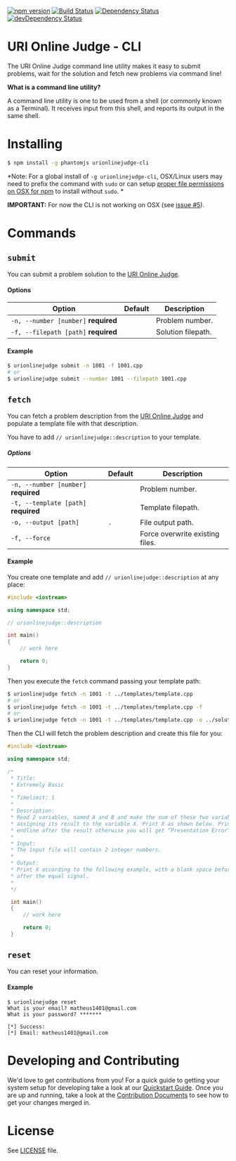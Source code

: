 [![npm version](https://badge.fury.io/js/urionlinejudge-cli.svg)](https://badge.fury.io/js/urionlinejudge-cli)
[![Build Status](https://travis-ci.org/matheussampaio/urionlinejudge-cli.svg?branch=master)](https://travis-ci.org/matheussampaio/urionlinejudge-cli)
[![Dependency Status](https://david-dm.org/matheussampaio/urionlinejudge-cli.svg)](https://david-dm.org/matheussampaio/urionlinejudge-cli)
[![devDependency Status](https://david-dm.org/matheussampaio/urionlinejudge-cli/dev-status.svg)](https://david-dm.org/matheussampaio/urionlinejudge-cli#info=devDependencies)

# URI Online Judge - CLI

The URI Online Judge command line utility makes it easy to submit problems, wait for the solution and fetch new problems via command line!

**What is a command line utility?**

A command line utility is one to be used from a shell (or commonly known as a Terminal). It receives input from this shell, and reports its output in the same shell.

# Installing

```bash
$ npm install -g phantomjs urionlinejudge-cli
```

*Note: For a global install of `-g urionlinejudge-cli`, OSX/Linux users may need to prefix the command with `sudo` or can setup [proper file permissions on OSX for npm](http://www.johnpapa.net/how-to-use-npm-global-without-sudo-on-osx/) to install without `sudo`. *

**IMPORTANT:** For now the CLI is not working on OSX (see [issue #5](/../../issues/5)).

# Commands

## `submit`
You can submit a problem solution to the [URI Online Judge](1).

#### Options

| Option                               | Default  | Description        |
|--------------------------------------|----------|--------------------|
| `-n, --number [number]` **required** |          | Problem number.    |
| `-f, --filepath [path]` **required** |          | Solution filepath. |

#### Example

```bash
$ urionlinejudge submit -n 1001 -f 1001.cpp
# or
$ urionlinejudge submit --number 1001 --filepath 1001.cpp
```



## `fetch`
You can fetch a problem description from the [URI Online Judge](1) and populate a template file with that description.

You have to add `// urionlinejudge::description` to your template.

##### Options

| Option                               | Default | Description                     |
|--------------------------------------|---------|---------------------------------|
| `-n, --number [number]` **required** |         | Problem number.                 |
| `-t, --template [path]` **required** |         | Template filepath.              |
| `-o, --output [path]`                | `.`     | File output path.               |
| `-f, --force`                        |         | Force overwrite existing files. |


#### Example

You create one template and add `// urionlinejudge::description` at any place:
```cpp
#include <iostream>

using namespace std;

// urionlinejudge::description

int main()
{
    // work here

    return 0;
}
```

Then you execute the `fetch` command passing your template path:

```bash
$ urionlinejudge fetch -n 1001 -t ../templates/template.cpp
# or
$ urionlinejudge fetch -n 1001 -t ../templates/template.cpp -f
# or
$ urionlinejudge fetch -n 1001 -t ../templates/template.cpp -o ../solutions/folder
```

Then the CLI will fetch the problem description and create this file for you:
```cpp
#include <iostream>

using namespace std;

/*
 * Title:
 * Extremely Basic
 *
 * Timelimit: 1
 *
 * Description:
 * Read 2 variables, named A and B and make the sum of these two variables,
 * assigning its result to the variable X. Print X as shown below. Print
 * endline after the result otherwise you will get “Presentation Error”.
 *
 * Input:
 * The input file will contain 2 integer numbers.
 *
 * Output:
 * Print X according to the following example, with a blank space before and
 * after the equal signal.
 *
 */

 int main()
 {
     // work here

     return 0;
 }
 ```



## `reset`
You can reset your information.

#### Example

```
$ urionlinejudge reset
What is your email? matheus1401@gmail.com
What is your password? *******

[*] Success:
[*] Email: matheus1401@gmail.com
```



# Developing and Contributing
We'd love to get contributions from you! For a quick guide to getting your system setup for developing take a look at our [Quickstart Guide](https://github.com/matheussampaio/urionlinejudge-cli/blob/master/QUICKSTART.md). Once you are up and running, take a look at the [Contribution Documents](https://github.com/matheussampaio/urionlinejudge-cli/blob/master/CONTRIBUTING.md) to see how to get your changes merged in.

# License
See [LICENSE](https://github.com/matheussampaio/urionlinejudge-cli/blob/master/LICENSE) file.

[1]: https://www.urionlinejudge.com.br
